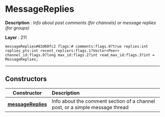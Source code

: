# MessageReplies

**Description** : *Info about post comments \(for channels\) or message replies \(for groups\)*

**Layer** : 211

```tl
messageReplies#83d60fc2 flags:# comments:flags.0?true replies:int replies_pts:int recent_repliers:flags.1?Vector<Peer> channel_id:flags.0?long max_id:flags.2?int read_max_id:flags.3?int = MessageReplies;
```

---

## Constructors

| Constructor | Description |
| :---: | :--- |
| [**messageReplies**](constructor/messageReplies) | Info about the comment section of a channel post, or a simple message thread |
